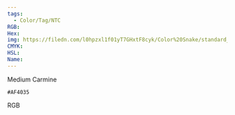 ```yaml
---
tags:
  - Color/Tag/NTC
RGB:
Hex:
img: https://filedn.com/l0hpzxl1f01yT7GHxtF8cyk/Color%20Snake/standard_csv_to_svg/AF4035.svg
CMYK:
HSL:
Name:
---
```

Medium Carmine
```palette
#AF4035
```
RGB
